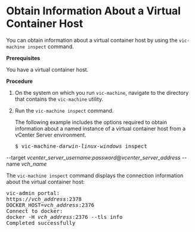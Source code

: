 # Obtain Information About a Virtual Container Host #

You can obtain information about a virtual container host by using the `vic-machine inspect` command.

**Prerequisites**

You have a virtual container host.

**Procedure**

1. On the system on which you run `vic-machine`, navigate to the directory that contains the `vic-machine` utility.
2. Run the `vic-machine inspect` command. 

   The following example includes the options required to obtain information about a named instance of a virtual container host from a vCenter Server environment.

   <pre>$ vic-machine<i>-darwin</i><i>-linux</i><i>-windows</i> inspect
--target <i>vcenter_server_username</i>:<i>password</i>@<i>vcenter_server_address</i>
--name <i>vch_name</i></pre>

  The `vic-machine inspect` command displays the connection information about the virtual container host:

  <pre>vic-admin portal:
https://<i>vch_address</i>:2378
DOCKER_HOST=<i>vch_address</i>:2376
Connect to docker:
docker -H <i>vch_address</i>:2376 --tls info
Completed successfully</pre>